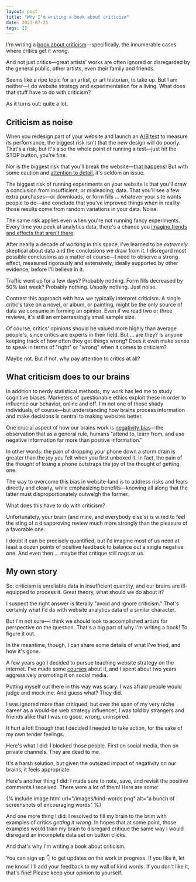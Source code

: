 ```yaml
---
layout: post
title: "Why I'm writing a book about criticism"
date: 2023-07-25
tags: []
---
```


I'm writing a [book about criticism](https://onestar.world/)—specifically, the innumerable cases where critics get it _wrong_. 

And not just critics—great artists' works are often ignored or disregarded by the general public, other artists, even their family and friends.

Seems like a ripe topic for an artist, or art historian, to take up. But I am neither—I do website strategy and experimentation for a living. What does that stuff have to do with criticism?

As it turns out: quite a lot.

## Criticism as noise

When you redesign part of your website and launch an [A/B test](https://vwo.com/ab-testing/) to measure its performance, the biggest risk isn't that the new design will do poorly. That's a risk, but it's also the whole point of running a test—just hit the STOP button, you're fine.

Nor is the biggest risk that you'll break the website—[that happens](/fuckups)! But with some caution and [attention to detail](/the-mighty-checklist), it's seldom an issue.

The biggest risk of running experiments on your website is that you'll draw a conclusion from insufficient, or misleading, data. That you'll see a few extra purchases—or downloads, or form fills ... whatever your site wants people to do—and conclude that you've improved things when in reality those results come from random variations in your data. Noise.

The same risk applies even when you're not running fancy experiments. Every time you peek at analytics data, there's a chance you [imagine trends and effects that aren't there](/when-to-freak-out).

After nearly a decade of working in this space, I've learned to be _extremely_ skeptical about data and the conclusions we draw from it. I disregard most possible conclusions as a matter of course—I need to observe a strong effect, measured rigorously and extensively, ideally supported by other evidence, before I'll believe in it.

Traffic went up for a few days? Probably nothing. Form fills decreased by 50% last week? Probably nothing. _Usually_ nothing. Just noise.

Contrast this approach with how we typically interpret criticism. A single critic's take on a novel, or album, or painting, might be the _only_ source of data we consume in forming an opinion. Even if we read two or three reviews, it's still an embarrassingly small sample size.

Of course, critics' opinions should be valued more highly than average people's, since critics are experts in their field. But ... are they? Is anyone keeping track of how often they get things wrong? Does it even make sense to speak in terms of "right" or "wrong" when it comes to criticism?

Maybe not. But if not, why pay attention to critics at all?

## What criticism does to our brains

In addition to nerdy statistical methods, my work has led me to study cognitive biases. Marketers of questionable ethics exploit these in order to influence our behavior, online and off. I'm not one of those shady individuals, of course—but understanding how brains process information and make decisions is central to making websites better.

One crucial aspect of how our brains work is [negativity bias](https://www.ncbi.nlm.nih.gov/pmc/articles/PMC3652533/)—the observation that as a general rule, humans "attend to, learn from, and use negative information far more than positive information."

In other words: the pain of dropping your phone down a storm drain is greater than the joy you felt when you first unboxed it. In fact, the pain of the _thought_ of losing a phone outstraps the joy of the thought of getting one.

The way to overcome this bias in website-land is to address risks and fears directly and clearly, while emphasizing benefits—knowing all along that the latter must disproportionately outweigh the former.

What does this have to do with criticism?

Unfortunately, your brain (and mine, and everybody else's) is wired to feel the sting of a disapproving review much more strongly than the pleasure of a favorable one.

I doubt it can be precisely quantified, but I'd imagine most of us need at least a dozen points of positive feedback to balance out a single negative one. And even then ... maybe that critique still nags at us.

## My own story

So: criticism is unreliable data in insufficient quantity, and our brains are ill-equipped to process it. Great theory, what should we do about it?

I suspect the right answer is literally "avoid and ignore criticism." That's certainly what I'd do with website analytics data of a similar character.

But I'm not sure—I think we should look to accomplished artists for perspective on the question. That's a big part of why I'm writing a book! To figure it out.

In the meantime, though, I can share some details of what I've tried, and how it's gone.

A few years ago I decided to pursue teaching website strategy on the internet. I've made some [courses](/courses) about it, and I spent about two years aggressively promoting it on social media.

Putting myself out there in this way was scary. I was afraid people would judge and mock me. And guess what? They did.

I was ignored more than critiqued, but over the span of my very niche career as a would-be web strategy influencer, I was told by strangers and friends alike that I was no good, wrong, uninspired. 

It hurt a lot! Enough that I decided I needed to take action, for the sake of my own tender feelings.

Here's what I did: I blocked those people. First on social media, then on private channels. They are dead to me.

It's a harsh solution, but given the outsized impact of negativity on our brains, it feels appropriate.

Here's another thing I did: I made sure to note, save, and revisit the positive comments I received. There were a lot of them! Here are some:

{% include image.html url="/images/kind-words.png" alt="a bunch of screenshots of encouraging words" %}

And one more thing I did: I resolved to fill my brain to the brim with examples of critics _getting it wrong_. In hopes that at some point, those examples would train my brain to disregard critique the same way I would disregard an incomplete data set on button clicks.

And that's why I'm writing a book about criticism.

You can sign up 👇 to get updates on the work in progress. If you like it, let me know! I'll add your feedback to my wall of kind words. If you don't like it, that's fine! Please keep your opinion to yourself.



